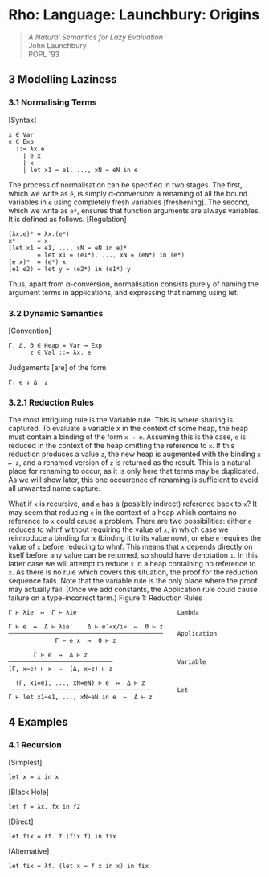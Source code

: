 


# Rho: Language: Launchbury: Origins
> *A Natural Semantics for Lazy Evaluation*<br/>
  John Launchbury<br/>
  POPL '93


## 3 Modelling Laziness

### 3.1 Normalising Terms
[Syntax]

    x ∈ Var
    e ∈ Exp
      ::= λx.e
        | e x
        | x
        | let x1 = e1, ..., xN = eN in e

The process of normalisation can be specified in two stages.  The first, which we write as `ê`, is simply α-conversion: a renaming of all the bound variables in `e` using completely fresh variables [freshening].  The second, which we write as `e*`, ensures that function arguments are always variables.  It is defined as follows.  [Regulation]

    (λx.e)* = λx.(e*)
    x*      = x
    (let x1 = e1, ..., xN = eN in e)*
            = let x1 = (e1*), ..., xN = (eN*) in (e*)
    (e x)*  = (e*) x
    (e1 e2) = let y = (e2*) in (e1*) y

Thus, apart from α-conversion, normalisation consists purely of naming the argument terms in applications, and expressing that naming using let.

### 3.2 Dynamic Semantics
[Convention]

    Γ, Δ, Θ ∈ Heap = Var → Exp
          z ∈ Val ::= λx. e

Judgements [are] of the form

    Γ: e ↓ Δ: z

### 3.2.1 Reduction Rules
The most intriguing rule is the Variable rule.  This is where sharing is captured.  To evaluate a variable x in the context of some heap, the heap must contain a binding of the form `x ↦ e`.  Assuming this is the case, `e` is reduced in the context of the heap omitting the reference to `x`.  If this reduction produces a value `z`, the new heap is augmented with the binding `x ↦ z`, and a renamed version of `z` is returned as the result.  This is a natural place for renaming to occur, as it is only here that terms may be duplicated.  As we will show later, this one occurrence of renaming is sufficient to avoid all unwanted name capture.

What if `x` is recursive, and `e` has a (possibly indirect) reference back to `x`?  It may seem that reducing `e` in the context of a heap which contains no reference to `x` could cause a problem.  There are two possibilities: either `e` reduces to whnf without requiring the value of `x`, in which case we reintroduce a binding for `x` (binding it to its value now), or else `e` requires the value of `x` before reducing to whnf.  This means that `x` depends directly on itself before any value can be returned, so should have denotation `⊥`.  In this latter case we will attempt to reduce `x` in a heap containing no reference to `x`.  As there is no rule which covers this situation, the proof for the reduction sequence fails.  Note that the variable rule is the only place where the proof may actually fail.  (Once we add constants, the Application rule could cause failure on a type-incorrect term.)  Figure 1: Reduction Rules

    Γ ⊢ λie  ↦  Γ ⊢ λie                            Lambda

    Γ ⊢ e  ↦  Δ ⊢ λie′    Δ ⊢ e′«x/i»  ↦  Θ ⊢ z
    ───────────────────────────────────────────    Application
                 Γ ⊢ e x  ↦  Θ ⊢ z

           Γ ⊢ e  ↦  Δ ⊢ z
    ─────────────────────────────                  Variable
    (Γ, x=e) ⊢ x  ↦  (Δ, x=z) ⊢ z

      (Γ, x1=e1, ..., xN=eN) ⊢ e  ↦  Δ ⊢ z
    ────────────────────────────────────────       Let
    Γ ⊢ let x1=e1, ..., xN=eN in e  ↦  Δ ⊢ z



## 4 Examples

### 4.1 Recursion
[Simplest]

    let x = x in x

[Black Hole]

    let f = λx. fx in f2

[Direct]

    let fix = λf. f (fix f) in fix

[Alternative]

    let fix = λf. (let x = f x in x) in fix
